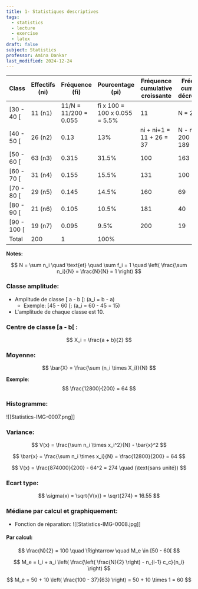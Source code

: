 ```yaml
---
title: 1- Statistiques descriptives
tags:
  - statistics
  - lecture
  - exercise
  - latex
draft: false
subject: Statistics
professor: Amina Dankar
last_modified: 2024-12-24
---
```

| Class        | Effectifs (ni) | Fréquence (fi)        | Pourcentage (pi)           | Fréquence cumulative croissante | Fréquence cumulative décroissante |
| ------------ | -------------- | --------------------- | -------------------------- | -------------------------------- | --------------------------------- |
| [30 - 40 [   | 11 (n1)        | 11/N = 11/200 = 0.055 | fi x 100 = 100 x 0.055 = 5.5% | 11                               | N = 200                          |
| [40 - 50 [   | 26 (n2)        | 0.13                  | 13%                        | ni + ni+1 = 11 + 26 = 37         | N - ni+1 = 200 - 11 = 189        |
| [50 - 60 [   | 63 (n3)        | 0.315                 | 31.5%                      | 100                              | 163                               |
| [60 - 70 [   | 31 (n4)        | 0.155                 | 15.5%                      | 131                              | 100                               |
| [70 - 80 [   | 29 (n5)        | 0.145                 | 14.5%                      | 160                              | 69                                |
| [80 - 90 [   | 21 (n6)        | 0.105                 | 10.5%                      | 181                              | 40                                |
| [90 - 100 [  | 19 (n7)        | 0.095                 | 9.5%                       | 200                              | 19                                |
| Total        | 200            | 1                     | 100%                       |                                  |                                   |

**Notes:**

$$
N = \sum n_i
\quad \text{et} \quad 
\sum f_i = 1 \quad \left( \frac{\sum n_i}{N} = \frac{N}{N} = 1 \right)
$$

### Classe amplitude:
- Amplitude de classe [ a - b [: \(a_i = b - a\)
    - Exemple: [45 - 60 [: \(a_i = 60 - 45 = 15\)
- L'amplitude de chaque classe est 10.

### Centre de classe [a - b[ :
$$
X_i = \frac{a + b}{2}
$$

### Moyenne:
$$
\bar{X} = \frac{\sum (n_i \times X_i)}{N}
$$

**Exemple**:
$$
\frac{12800}{200} = 64
$$

### Histogramme:
![[Statistics-IMG-0007.png]]

### Variance:
$$
V(x) = \frac{\sum n_i \times x_i^2}{N} - \bar{x}^2
$$

$$
\bar{x} = \frac{\sum n_i \times x_i}{N} = \frac{12800}{200} = 64
$$

$$
V(x) = \frac{874000}{200} - 64^2 = 274 \quad (\text{sans unité})
$$

### Ecart type:
$$
\sigma(x) = \sqrt{V(x)} = \sqrt{274} = 16.55
$$

### Médiane par calcul et graphiquement:
- Fonction de réparation:
![[Statistics-IMG-0008.jpg]]

#### Par calcul:
$$
\frac{N}{2} = 100 \quad \Rightarrow \quad M_e \in [50 - 60[
$$

$$
M_e = l_i + a_i \left( \frac{\left( \frac{N}{2} \right) - n_{i-1} c_c}{n_i} \right)
$$

$$
M_e = 50 + 10 \left( \frac{100 - 37}{63} \right)
= 50 + 10 \times 1 = 60
$$
